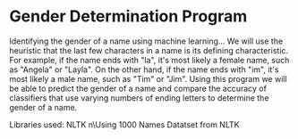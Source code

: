 # Gender Determination Program
Identifying the gender of a name using machine learning... We will use the heuristic that the last few characters in a name is its defining characteristic. For example, if the name ends with "la", it's most likely a female name, such as "Angela" or "Layla". On the other hand, if the name ends with "im", it's most likely a male name, such as "Tim" or "Jim". Using this program we will be able to predict the gender of a name and compare the accuracy of classifiers that use varying numbers of ending letters to determine the gender of a name.

Libraries used: NLTK
n\Using 1000 Names Datatset from NLTK

